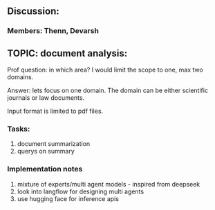 ## Discussion:
### Members: Thenn, Devarsh

## TOPIC: document analysis:
Prof question: in which area? I would limit the scope to one, max two domains.

Answer: lets focus on one domain. The domain can be either scientific journals or law documents.

Input format is limited to pdf files.

### Tasks:
1. document summarization
2. querys on summary


### Implementation notes
1. mixture of experts/multi agent models - inspired from deepseek
2. look into langflow for designing multi agents
3. use hugging face for inference apis


